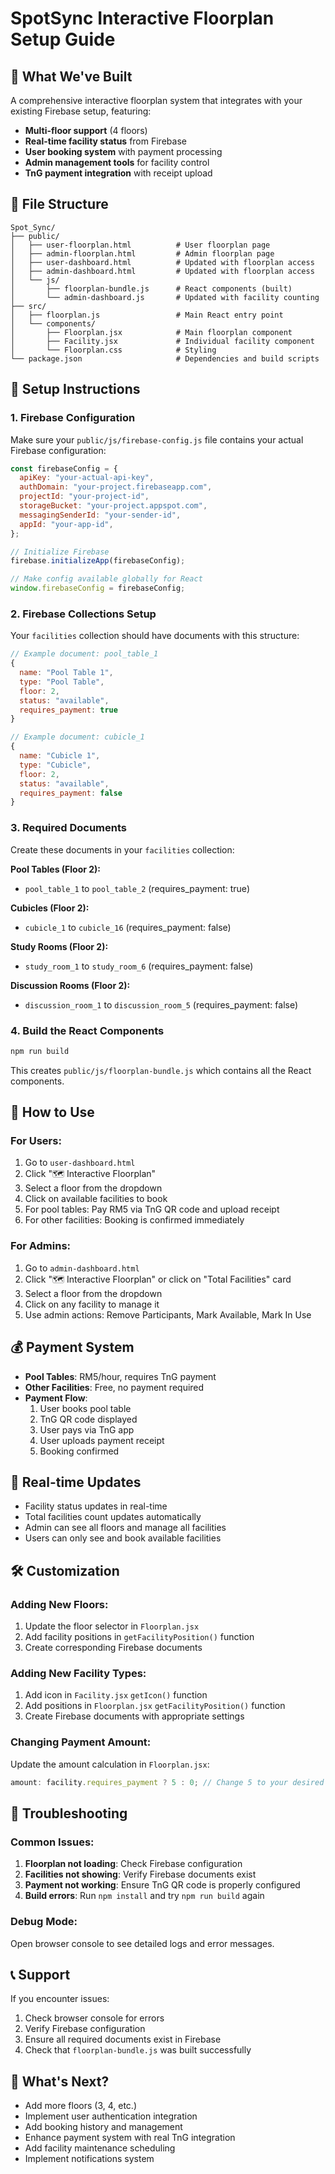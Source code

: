 # SpotSync Interactive Floorplan Setup Guide

## 🎯 What We've Built

A comprehensive interactive floorplan system that integrates with your existing Firebase setup, featuring:

- **Multi-floor support** (4 floors)
- **Real-time facility status** from Firebase
- **User booking system** with payment processing
- **Admin management tools** for facility control
- **TnG payment integration** with receipt upload

## 📁 File Structure

```
Spot_Sync/
├── public/
│   ├── user-floorplan.html          # User floorplan page
│   ├── admin-floorplan.html         # Admin floorplan page
│   ├── user-dashboard.html          # Updated with floorplan access
│   ├── admin-dashboard.html         # Updated with floorplan access
│   └── js/
│       ├── floorplan-bundle.js      # React components (built)
│       └── admin-dashboard.js       # Updated with facility counting
├── src/
│   ├── floorplan.js                 # Main React entry point
│   └── components/
│       ├── Floorplan.jsx            # Main floorplan component
│       ├── Facility.jsx             # Individual facility component
│       └── Floorplan.css            # Styling
└── package.json                     # Dependencies and build scripts
```

## 🔧 Setup Instructions

### 1. Firebase Configuration

Make sure your `public/js/firebase-config.js` file contains your actual Firebase configuration:

```javascript
const firebaseConfig = {
  apiKey: "your-actual-api-key",
  authDomain: "your-project.firebaseapp.com",
  projectId: "your-project-id",
  storageBucket: "your-project.appspot.com",
  messagingSenderId: "your-sender-id",
  appId: "your-app-id",
};

// Initialize Firebase
firebase.initializeApp(firebaseConfig);

// Make config available globally for React
window.firebaseConfig = firebaseConfig;
```

### 2. Firebase Collections Setup

Your `facilities` collection should have documents with this structure:

```javascript
// Example document: pool_table_1
{
  name: "Pool Table 1",
  type: "Pool Table",
  floor: 2,
  status: "available",
  requires_payment: true
}

// Example document: cubicle_1
{
  name: "Cubicle 1",
  type: "Cubicle",
  floor: 2,
  status: "available",
  requires_payment: false
}
```

### 3. Required Documents

Create these documents in your `facilities` collection:

**Pool Tables (Floor 2):**

- `pool_table_1` to `pool_table_2` (requires_payment: true)

**Cubicles (Floor 2):**

- `cubicle_1` to `cubicle_16` (requires_payment: false)

**Study Rooms (Floor 2):**

- `study_room_1` to `study_room_6` (requires_payment: false)

**Discussion Rooms (Floor 2):**

- `discussion_room_1` to `discussion_room_5` (requires_payment: false)

### 4. Build the React Components

```bash
npm run build
```

This creates `public/js/floorplan-bundle.js` which contains all the React components.

## 🚀 How to Use

### For Users:

1. Go to `user-dashboard.html`
2. Click "🗺️ Interactive Floorplan"
3. Select a floor from the dropdown
4. Click on available facilities to book
5. For pool tables: Pay RM5 via TnG QR code and upload receipt
6. For other facilities: Booking is confirmed immediately

### For Admins:

1. Go to `admin-dashboard.html`
2. Click "🗺️ Interactive Floorplan" or click on "Total Facilities" card
3. Select a floor from the dropdown
4. Click on any facility to manage it
5. Use admin actions: Remove Participants, Mark Available, Mark In Use

## 💰 Payment System

- **Pool Tables**: RM5/hour, requires TnG payment
- **Other Facilities**: Free, no payment required
- **Payment Flow**:
  1. User books pool table
  2. TnG QR code displayed
  3. User pays via TnG app
  4. User uploads payment receipt
  5. Booking confirmed

## 🔄 Real-time Updates

- Facility status updates in real-time
- Total facilities count updates automatically
- Admin can see all floors and manage all facilities
- Users can only see and book available facilities

## 🛠️ Customization

### Adding New Floors:

1. Update the floor selector in `Floorplan.jsx`
2. Add facility positions in `getFacilityPosition()` function
3. Create corresponding Firebase documents

### Adding New Facility Types:

1. Add icon in `Facility.jsx` `getIcon()` function
2. Add positions in `Floorplan.jsx` `getFacilityPosition()` function
3. Create Firebase documents with appropriate settings

### Changing Payment Amount:

Update the amount calculation in `Floorplan.jsx`:

```javascript
amount: facility.requires_payment ? 5 : 0; // Change 5 to your desired amount
```

## 🐛 Troubleshooting

### Common Issues:

1. **Floorplan not loading**: Check Firebase configuration
2. **Facilities not showing**: Verify Firebase documents exist
3. **Payment not working**: Ensure TnG QR code is properly configured
4. **Build errors**: Run `npm install` and try `npm run build` again

### Debug Mode:

Open browser console to see detailed logs and error messages.

## 📞 Support

If you encounter issues:

1. Check browser console for errors
2. Verify Firebase configuration
3. Ensure all required documents exist in Firebase
4. Check that `floorplan-bundle.js` was built successfully

## 🎉 What's Next?

- Add more floors (3, 4, etc.)
- Implement user authentication integration
- Add booking history and management
- Enhance payment system with real TnG integration
- Add facility maintenance scheduling
- Implement notifications system

